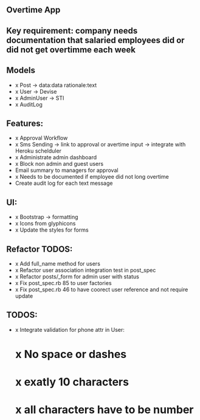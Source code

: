 ## Overtime App

## Key requirement: company needs documentation that salaried employees did or did not get overtimme each week

## Models

- x Post -> data:data rationale:text
- x User -> Devise
- x AdminUser -> STI
- x AuditLog

## Features:

- x Approval Workflow
- x Sms Sending -> link to approval or avertime input -> integrate with Heroku schelduler
- x Administrate admin dashboard
- x Block non admin and guest users
-  Email summary to managers for approval
- x Needs to be documented if employee did not long overtime
- Create audit log for each text message

## UI:

- x Bootstrap -> formatting
- x Icons from glyphicons
- x Update the styles for forms

## Refactor TODOS:
- x Add full_name method for users
- x Refactor user association integration test in post_spec
- x Refactor posts/_form for admin user with status
- x Fix post_spec.rb 85  to user factories
- x Fix post_spec.rb 46  to have coorect user reference and not require update

## TODOS:
- x Integrate validation for phone attr in User:
	# x No space or dashes
	# x exatly 10 characters
	# x all characters have to be number